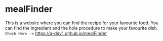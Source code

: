 # mealFinder
This is a website where you can find the recipe for your favourite food. You can find the ingredient and the hole procedure to make your favourite dish. &nbsp;  
`Check Here ->` https://a-dev1.github.io/mealFinder
